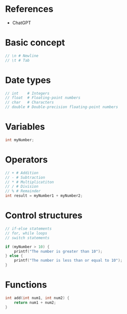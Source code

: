 # References
- ChatGPT
# Basic concept
```c
// \n # Newline
// \t # Tab
```
# Date types
```c
// int    # Integers
// float  # Floating-point numbers
// char   # Characters
// double # Double-precision floating-point numbers
```
# Variables
```c
int myNumber;
```
# Operators
```c
// + # Addition
// - # Subtraction
// * # Multiplicatiton
// / # Division
// % # Remainder
int result = myNumber1 + myNumber2;
```
# Control structures
```c
// if-else statements
// for, while loops
// switch statements

if (myNumber > 10) {
    printf("The number is greater than 10");
} else {
    printf("The number is less than or equal to 10");
}
```
# Functions
```c
int add(int num1, int num2) {
    return num1 + num2;
}
```
